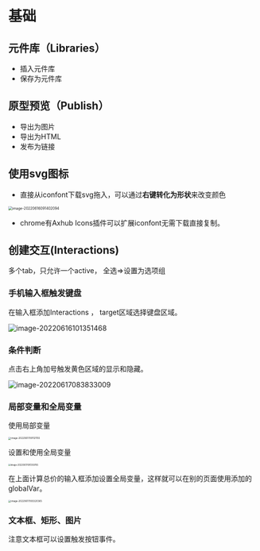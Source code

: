 # 基础

## 元件库（Libraries）

* 插入元件库
* 保存为元件库

## 原型预览（Publish）

* 导出为图片
* 导出为HTML
* 发布为链接



## 使用svg图标

* 直接从iconfont下载svg拖入，可以通过**右键转化为形状**来改变颜色

<img src="https://notes-imgs.oss-cn-shanghai.aliyuncs.com/note-imgs/image-20220616091402094.png" alt="image-20220616091402094" style="zoom:50%;" />



* chrome有Axhub Icons插件可以扩展iconfont无需下载直接复制。





## 创建交互(Interactions)

多个tab，只允许一个active， 全选=>设置为选项组



### 手机输入框触发键盘

在输入框添加Interactions ， target区域选择键盘区域。

![image-20220616101351468](https://notes-imgs.oss-cn-shanghai.aliyuncs.com/note-imgs/image-20220616101351468.png)





### 条件判断

点击右上角加号触发黄色区域的显示和隐藏。

![image-20220617083833009](https://notes-imgs.oss-cn-shanghai.aliyuncs.com/note-imgs/image-20220617083833009.png)









### 局部变量和全局变量

使用局部变量

<img src="https://notes-imgs.oss-cn-shanghai.aliyuncs.com/note-imgs/image-20220617091121155.png" alt="image-20220617091121155" style="zoom: 33%;" />





 设置和使用全局变量

<img src="https://notes-imgs.oss-cn-shanghai.aliyuncs.com/note-imgs/image-20220617091359765.png" alt="image-20220617091359765" style="zoom:30%;" />





在上面计算总价的输入框添加设置全局变量，这样就可以在别的页面使用添加的globalVar。



<img src="https://notes-imgs.oss-cn-shanghai.aliyuncs.com/note-imgs/image-20220617093320365.png" alt="image-20220617093320365" style="zoom:33%;" />







### 文本框、矩形、图片

注意文本框可以设置触发按钮事件。
